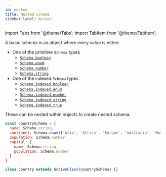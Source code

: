 ```yaml
---
id: nested
title: Nested Schema
sidebar_label: Nested
---
```


import Tabs from '@theme/Tabs';
import TabItem from '@theme/TabItem';

A basic schema is an object where every value is either:

- One of the primitive `Schema` types
  - [`Schema.boolean`](types/boolean)
  - [`Schema.enum`](types/enum)
  - [`Schema.number`](types/number)
  - [`Schema.string`](types/string)
- One of the indexed `Schema` types
  - [`Schema.indexed.boolean`](types/indexed)
  - [`Schema.indexed.enum`](types/indexed)
  - [`Schema.indexed.number`](types/indexed)
  - [`Schema.indexed.string`](types/indexed)
  - [`Schema.indexed.true`](types/indexed)

These can be nested within objects to create nested schema.

<JsTsTabs>
<TabItem value='js'>

```js
const countrySchema = {
  name: Schema.string,
  continent: Schema.enum(['Asia', 'Africa', 'Europe', 'Australia', 'North America', 'South America', 'Antarctica']),
  population: Schema.number
  capital: {
    name: Schema.string,
    population: Schema.number
  }
}

class Country extends ActiveClass(countrySchema) {}
```

</TabItem>
</JsTsTabs>